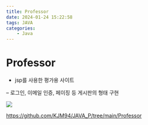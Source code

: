 ```yaml
---
title: Professor
date: 2024-01-24 15:22:58
tags: JAVA
categories:
    - Java
---
```

# Professor

- jsp를 사용한 평가용 사이트

– 로그인, 이메일 인증, 페이징 등 게시판의 형태 구현

![](/image/135701354-296016ad-3b5f-4657-a743-5757fe42ea3d.png)

https://github.com/KJM94/JAVA_P/tree/main/Professor
